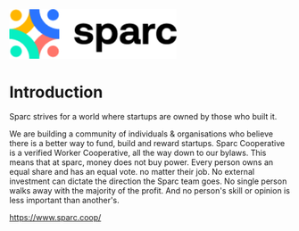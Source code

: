 <a href="https://www.sparc.coop/" target="_blank">
    <img alt="Sparc" width="300" src="SparcWeb/wwwroot/images/icons/Logo.png"/>
</a>

# Introduction 
Sparc strives for a world where startups are owned by those who built it.

We are building a community of individuals & organisations who believe there is a better way to fund, 
build and reward startups. Sparc Cooperative is a verified Worker Cooperative, all the way down to our bylaws.
This means that at sparc, money does not buy power. Every person owns an equal share and has an equal vote. no matter their job. 
No external investment can dictate the direction the Sparc team goes.
No single person walks away with the majority of the profit. 
And no person's skill or opinion is less important than another's.


https://www.sparc.coop/